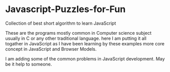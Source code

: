 # Javascript-Puzzles-for-Fun
Collection of best short algorithm to learn JavaScript 

These are the programs mostly common in Computer science subject usually in C or any other traditional language. here I am putting it all togather in JavaScript as I have been learning by these examples more core concept in JavaScript and Browser Models.

I am adding some of the common problems in JavaScript development. May be it help to someone.


